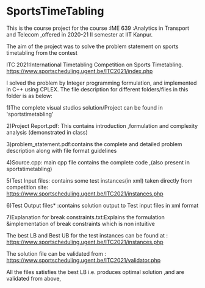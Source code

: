 # SportsTimeTabling
This is the course project for the course :IME 639 :Analytics in Transport and Telecom ,offered in 2020-21 II semester at IIT Kanpur.

The aim of the project was to solve the problem statement on sports timetabling from the contest 

ITC 2021:International Timetabling Competition on Sports Timetabling. 
https://www.sportscheduling.ugent.be/ITC2021/index.php

I solved the problem by Integer programming formulation, and implemented in C++ using CPLEX.  The file description for different folders/files in this folder is as below:   

1)The complete visual studios solution/Project can be found in 'sportstimetabling' 

2)Project Report.pdf: This contains introduction ,formulation and complexity analysis  (demonstrated in class) 

3)problem_statement.pdf:contains the complete and detailed problem description along with file format guidelines 

4)Source.cpp: main cpp file contains the complete code ,(also present in sportstimetabling) 

5)Test Input files: contains some test instances(in xml) taken directly from competition site: https://www.sportscheduling.ugent.be/ITC2021/instances.php 

6)Test Output files* :contains solution output to Test input files in xml format 

7)Explanation for break constraints.txt:Explains the formulation &amp;implementation of break constraints which is non intuitive 

The best LB and Best UB for the test instances can be found at : https://www.sportscheduling.ugent.be/ITC2021/instances.php  

The solution file can be validated from : https://www.sportscheduling.ugent.be/ITC2021/validator.php  

All the files satisfies the best LB i.e. produces optimal solution ,and are validated from above, 
